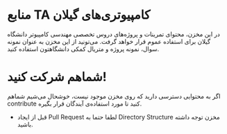 # منابع TA کامپیوتری‌های گیلان
در این مخزن، محتوای تمرینات و پروژه‌های دروس تخصصی مهندسی کامپیوتر دانشگاه گیلان برای استفاده عموم قرار خواهد گرفت. می‌تونید از این مخزن به عنوان نمونه سوال، نمونه پروژه و متریال کمکی دانشگاهتون استفاده کنید.

# شماهم شرکت کنید!
اگر به محتوایی دسترسی دارید که روی مخزن موجود نیست، خوشحال می‌شیم شماهم contribute کنید تا مورد استفاده‌ی آیندگان قرار بگیره.
* قبل از ایجاد Pull Request لطفا حتما به Directory Structure مخزن توجه داشته باشید.


